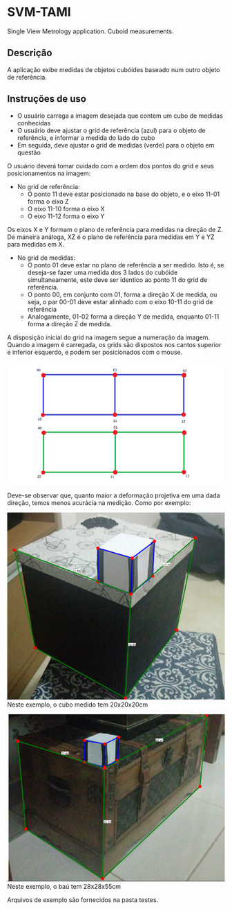# SVM-TAMI
Single View Metrology application. Cuboid measurements.

## Descrição
A aplicação exibe medidas de objetos cubóides baseado num outro objeto de referência.
## Instruções de uso
* O usuário carrega a imagem desejada que contem um cubo de medidas conhecidas
* O usuário deve ajustar o grid de referência (azul) para o objeto de referência, e informar a medida do lado do cubo
* Em seguida, deve ajustar o grid de medidas (verde) para o objeto em questão

O usuário deverá tomar cuidado com a ordem dos pontos do grid e seus posicionamentos na imagem:
* No grid de referência:
    * O ponto 11 deve estar posicionado na base do objeto, e o eixo 11-01 forma o eixo Z
    * O eixo 11-10 forma o eixo X
    * O eixo 11-12 forma o eixo Y

Os eixos X e Y formam o plano de referência para medidas na direção de Z. De maneira análoga, XZ é o plano de referência para medidas em Y  e YZ para medidas em X.

* No grid de medidas:
    * O ponto 01 deve estar no plano de referência a ser medido. Isto é, se deseja-se fazer uma medida dos 3 lados do cubóide simultaneamente, este deve ser identico ao ponto 11 do grid de referência.
    * O ponto 00, em conjunto com 01, forma a direção X de medida, ou seja, o par 00-01 deve estar alinhado com o eixo 10-11 do grid de referência
    * Analogamente, 01-02 forma a direção Y de medida, enquanto 01-11 forma a direção Z de medida.

A disposição inicial do grid na imagem segue a numeração da imagem. Quando a imagem é carregada, os grids são dispostos nos cantos superior e inferior esquerdo, e podem ser posicionados com o mouse.

![Grid](prints/grid.png)

Deve-se observar que, quanto maior a deformação projetiva em uma dada direção, temos menos acurácia na medição. Como por exemplo:

![Baixa Acurácia](prints/print1.PNG)
Neste exemplo, o cubo medido tem 20x20x20cm

![Bom resultado](prints/print2.PNG)
Neste exemplo, o baú tem 28x28x55cm

Arquivos de exemplo são fornecidos na pasta testes.

